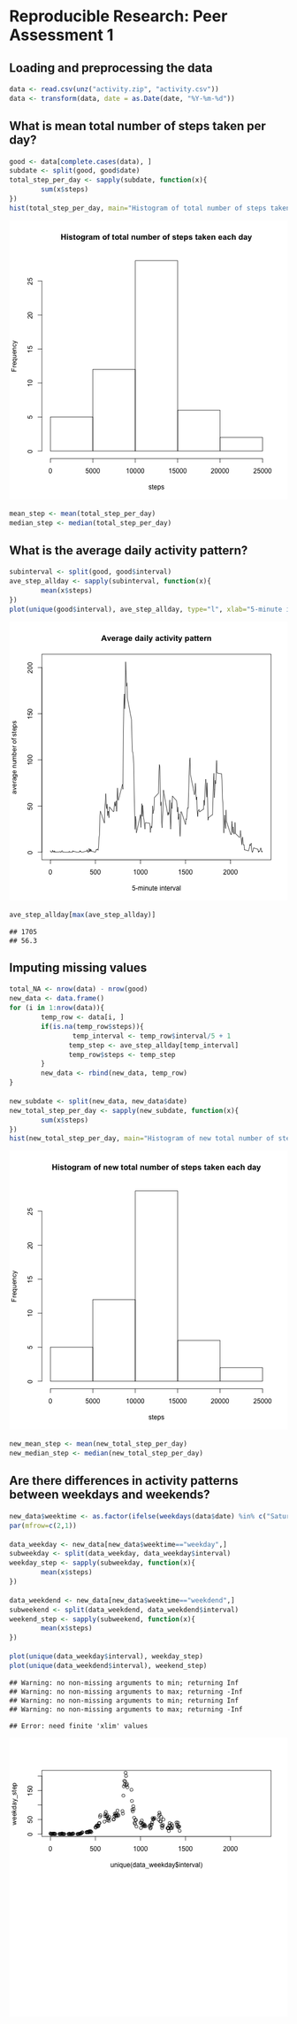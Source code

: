 # Reproducible Research: Peer Assessment 1


## Loading and preprocessing the data


```r
data <- read.csv(unz("activity.zip", "activity.csv"))
data <- transform(data, date = as.Date(date, "%Y-%m-%d"))
```

## What is mean total number of steps taken per day?

```r
good <- data[complete.cases(data), ]
subdate <- split(good, good$date)
total_step_per_day <- sapply(subdate, function(x){
        sum(x$steps)
})
hist(total_step_per_day, main="Histogram of total number of steps taken each day", xlab="steps")
```

![plot of chunk unnamed-chunk-2](figure/unnamed-chunk-2.png) 

```r
mean_step <- mean(total_step_per_day)
median_step <- median(total_step_per_day)
```

## What is the average daily activity pattern?

```r
subinterval <- split(good, good$interval)
ave_step_allday <- sapply(subinterval, function(x){
        mean(x$steps)
})
plot(unique(good$interval), ave_step_allday, type="l", xlab="5-minute interval", ylab="average number of steps", main = "Average daily activity pattern")
```

![plot of chunk unnamed-chunk-3](figure/unnamed-chunk-3.png) 

```r
ave_step_allday[max(ave_step_allday)]
```

```
## 1705 
## 56.3
```


## Imputing missing values

```r
total_NA <- nrow(data) - nrow(good)
new_data <- data.frame()
for (i in 1:nrow(data)){
        temp_row <- data[i, ]
        if(is.na(temp_row$steps)){
                temp_interval <- temp_row$interval/5 + 1
               temp_step <- ave_step_allday[temp_interval]
               temp_row$steps <- temp_step
        }
        new_data <- rbind(new_data, temp_row)     
}

new_subdate <- split(new_data, new_data$date)
new_total_step_per_day <- sapply(new_subdate, function(x){
        sum(x$steps)
})
hist(new_total_step_per_day, main="Histogram of new total number of steps taken each day", xlab="steps")
```

![plot of chunk unnamed-chunk-4](figure/unnamed-chunk-4.png) 

```r
new_mean_step <- mean(new_total_step_per_day)
new_median_step <- median(new_total_step_per_day)
```

## Are there differences in activity patterns between weekdays and weekends?

```r
new_data$weektime <- as.factor(ifelse(weekdays(data$date) %in% c("Saturday","Sunday"),"weekend", "weekday"))
par(mfrow=c(2,1))

data_weekday <- new_data[new_data$weektime=="weekday",]
subweekday <- split(data_weekday, data_weekday$interval)
weekday_step <- sapply(subweekday, function(x){
        mean(x$steps)
})

data_weekdend <- new_data[new_data$weektime=="weekdend",]
subweekend <- split(data_weekdend, data_weekdend$interval)
weekend_step <- sapply(subweekend, function(x){
        mean(x$steps)
})

plot(unique(data_weekday$interval), weekday_step)
plot(unique(data_weekdend$interval), weekend_step)
```

```
## Warning: no non-missing arguments to min; returning Inf
## Warning: no non-missing arguments to max; returning -Inf
## Warning: no non-missing arguments to min; returning Inf
## Warning: no non-missing arguments to max; returning -Inf
```

```
## Error: need finite 'xlim' values
```

![plot of chunk unnamed-chunk-5](figure/unnamed-chunk-5.png) 
